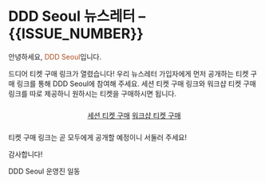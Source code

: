 # DDD Seoul 뉴스레터 &ndash; {{ISSUE_NUMBER}}

안녕하세요, <span style="color:#AC4E21">DDD Seoul</span>입니다.

드디어 티켓 구매 링크가 열렸습니다! 우리 뉴스레터 가입자에게 먼저 공개하는 티켓 구매 링크를 통해 DDD Seoul에 참여해 주세요. 세션 티켓 구매 링크와 워크샵 티켓 구매링크를 따로 제공하니 원하시는 티켓을 구매하시면 됩니다.

<div style="text-align: center; padding: 10px 0px;">
    <a class="btn btn-link" href="{{SESSION_TICKETING_URL}}" title="Session ticket URL" target="_blank">세션 티켓 구매</a>
    <a class="btn btn-link" href="{{WORKSHOP_TICKETING_URL}}" title="Workshop ticket URL" target="_blank">워크샵 티켓 구매</a>
</div>

티켓 구매 링크는 곧 모두에게 공개할 예정이니 서둘러 주세요!

감사합니다!

DDD Seoul 운영진 일동
